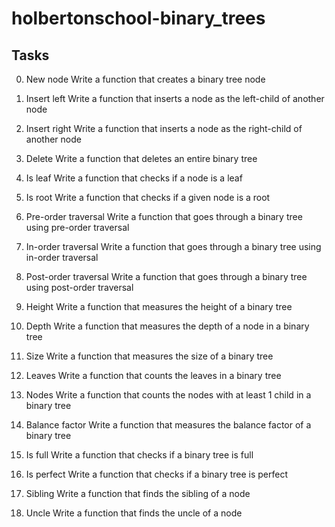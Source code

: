 # holbertonschool-binary_trees

## Tasks
0. New node
Write a function that creates a binary tree node

1. Insert left
Write a function that inserts a node as the left-child of another node

2. Insert right
Write a function that inserts a node as the right-child of another node

3. Delete
Write a function that deletes an entire binary tree

4. Is leaf
Write a function that checks if a node is a leaf

5. Is root
Write a function that checks if a given node is a root

6. Pre-order traversal
Write a function that goes through a binary tree using pre-order traversal

7. In-order traversal
Write a function that goes through a binary tree using in-order traversal

8. Post-order traversal
Write a function that goes through a binary tree using post-order traversal

9. Height
Write a function that measures the height of a binary tree

10. Depth
Write a function that measures the depth of a node in a binary tree

11. Size
Write a function that measures the size of a binary tree

12. Leaves
Write a function that counts the leaves in a binary tree

13. Nodes
Write a function that counts the nodes with at least 1 child in a binary tree

14. Balance factor
Write a function that measures the balance factor of a binary tree

15. Is full
Write a function that checks if a binary tree is full

16. Is perfect
Write a function that checks if a binary tree is perfect

17. Sibling
Write a function that finds the sibling of a node

18. Uncle
Write a function that finds the uncle of a node
